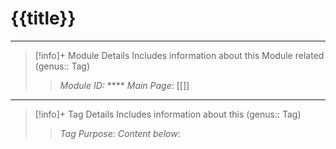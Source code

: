 # {{title}}
---
> [!info]+ Module Details
> Includes information about this Module related (genus:: Tag)
> > *Module ID:* ****
> > *Main Page*: [[]]

---

> [!info]+ Tag Details
> Includes information about this (genus:: Tag)
> > *Tag Purpose:* 
> > *Content below*: 

